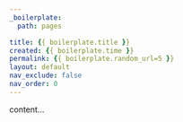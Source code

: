 ```yaml
---
_boilerplate:
  path: pages

title: {{ boilerplate.title }}
created: {{ boilerplate.time }}
permalink: {{ boilerplate.random_url=5 }}
layout: default
nav_exclude: false
nav_order: 0
---
```


content...